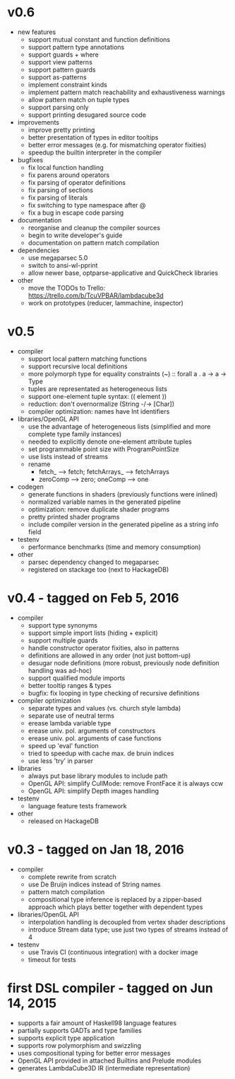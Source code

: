 
# v0.6

-   new features
    -   support mutual constant and function definitions
    -   support pattern type annotations
    -   support guards + where
    -   support view patterns
    -   support pattern guards
    -   support as-patterns
    -   implement constraint kinds
    -   implement pattern match reachability and exhaustiveness warnings 
    -   allow pattern match on tuple types
    -   support parsing only
    -   support printing desugared source code
-   improvements
    -   improve pretty printing
    -   better presentation of types in editor tooltips
    -   better error messages (e.g. for mismatching operator fixities)
    -   speedup the builtin interpreter in the compiler
-   bugfixes
    -   fix local function handling
    -   fix parens around operators
    -   fix parsing of operator definitions
    -   fix parsing of sections
    -   fix parsing of literals
    -   fix switching to type namespace after @
    -   fix a bug in escape code parsing
-   documentation
    -   reorganise and cleanup the compiler sources
    -   begin to write developer's guide
    -   documentation on pattern match compilation
-   dependencies
    -   use megaparsec 5.0
    -   switch to ansi-wl-pprint
    -   allow newer base, optparse-applicative and QuickCheck libraries
-   other
    -   move the TODOs to Trello: https://trello.com/b/TcuVPBAR/lambdacube3d
    -   work on prototypes (reducer, lammachine, inspector)


# v0.5

-   compiler
    -   support local pattern matching functions
    -   support recursive local definitions
    -   more polymorph type for equality constraints
        (~) :: forall a . a -> a -> Type
    -   tuples are representated as heterogeneous lists
    -   support one-element tuple syntax: (( element ))
    -   reduction: don't overnormalize (String -/-> [Char])
    -   compiler optimization: names have Int identifiers
-   libraries/OpenGL API
    -   use the advantage of heterogeneous lists
        (simplified and more complete type family instances)
    -   needed to explicitly denote one-element attribute tuples
    -   set programmable point size with ProgramPointSize
    -   use lists instead of streams
    -   rename
        -   fetch_ --> fetch; fetchArrays_ --> fetchArrays
        -   zeroComp --> zero; oneComp --> one
-   codegen
    -   generate functions in shaders (previously functions were inlined)
    -   normalized variable names in the generated pipeline
    -   optimization: remove duplicate shader programs
    -   pretty printed shader programs
    -   include compiler version in the generated pipeline as a string info field
-   testenv
    -   performance benchmarks (time and memory consumption)
-   other
    -   parsec dependency changed to megaparsec
    -   registered on stackage too (next to HackageDB)


# v0.4 - tagged on Feb 5, 2016

-   compiler
    -   support type synonyms
    -   support simple import lists (hiding + explicit)
    -   support multiple guards
    -   handle constructor operator fixities, also in patterns
    -   definitions are allowed in any order (not just bottom-up)
    -   desugar node definitions (more robust, previously node definition handling was ad-hoc)
    -   support qualified module imports
    -   better tooltip ranges & types
    -   bugfix: fix looping in type checking of recursive definitions
-   compiler optimization
    -   separate types and values (vs. church style lambda)
    -   separate use of neutral terms
    -   erease lambda variable type
    -   erease univ. pol. arguments of constructors
    -   erease univ. pol. arguments of case functions
    -   speed up 'eval' function
    -   tried to speedup with cache max. de bruin indices
    -   use less 'try' in parser
-   libraries
    -   always put base library modules to include path
    -   OpenGL API: simplify CullMode: remove FrontFace it is always ccw
    -   OpenGL API: simplify Depth images handling
-   testenv
    -   language feature tests framework
-   other
    -   released on HackageDB


# v0.3 - tagged on Jan 18, 2016

-   compiler
    -   complete rewrite from scratch
    -   use De Bruijn indices instead of String names
    -   pattern match compilation
    -   compositional type inference is replaced by a zipper-based approach
        which plays better together with dependent types
-   libraries/OpenGL API
    -   interpolation handling is decoupled from vertex shader descriptions
    -   introduce Stream data type; use just two types of streams instead of 4
-   testenv
    -   use Travis CI (continuous integration) with a docker image
    -   timeout for tests


# first DSL compiler - tagged on Jun 14, 2015

-   supports a fair amount of Haskell98 language features
-   partially supports GADTs and type families
-   supports explicit type application
-   supports row polymorphism and swizzling
-   uses compositional typing for better error messages
-   OpenGL API provided in attached Builtins and Prelude modules
-   generates LambdaCube3D IR (intermediate representation)


